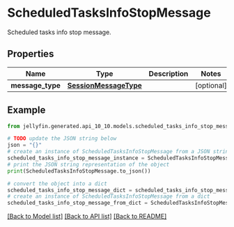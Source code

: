 # ScheduledTasksInfoStopMessage

Scheduled tasks info stop message.

## Properties

Name | Type | Description | Notes
------------ | ------------- | ------------- | -------------
**message_type** | [**SessionMessageType**](SessionMessageType.md) |  | [optional] 

## Example

```python
from jellyfin.generated.api_10_10.models.scheduled_tasks_info_stop_message import ScheduledTasksInfoStopMessage

# TODO update the JSON string below
json = "{}"
# create an instance of ScheduledTasksInfoStopMessage from a JSON string
scheduled_tasks_info_stop_message_instance = ScheduledTasksInfoStopMessage.from_json(json)
# print the JSON string representation of the object
print(ScheduledTasksInfoStopMessage.to_json())

# convert the object into a dict
scheduled_tasks_info_stop_message_dict = scheduled_tasks_info_stop_message_instance.to_dict()
# create an instance of ScheduledTasksInfoStopMessage from a dict
scheduled_tasks_info_stop_message_from_dict = ScheduledTasksInfoStopMessage.from_dict(scheduled_tasks_info_stop_message_dict)
```
[[Back to Model list]](../README.md#documentation-for-models) [[Back to API list]](../README.md#documentation-for-api-endpoints) [[Back to README]](../README.md)



